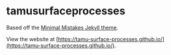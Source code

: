 # tamusurfaceprocesses

Based off the [Minimal Mistakes Jekyll theme](https://mmistakes.github.io/minimal-mistakes/). 

View the website at [https://tamu-surface-processes.github.io/](https://tamu-surface-processes.github.io/).
